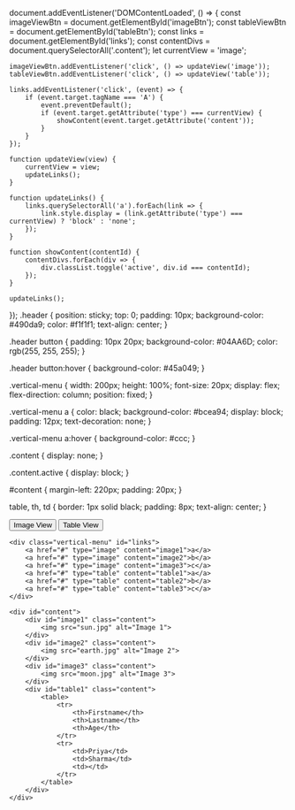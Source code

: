 document.addEventListener('DOMContentLoaded', () => {
    const imageViewBtn = document.getElementById('imageBtn');
    const tableViewBtn = document.getElementById('tableBtn');
    const links = document.getElementById('links');
    const contentDivs = document.querySelectorAll('.content');
    let currentView = 'image';

    imageViewBtn.addEventListener('click', () => updateView('image'));
    tableViewBtn.addEventListener('click', () => updateView('table'));

    links.addEventListener('click', (event) => {
        if (event.target.tagName === 'A') {
            event.preventDefault();
            if (event.target.getAttribute('type') === currentView) {
                showContent(event.target.getAttribute('content'));
            }
        }
    });

    function updateView(view) {
        currentView = view;
        updateLinks();
    }

    function updateLinks() {
        links.querySelectorAll('a').forEach(link => {
            link.style.display = (link.getAttribute('type') === currentView) ? 'block' : 'none';
        });
    }

    function showContent(contentId) {
        contentDivs.forEach(div => {
            div.classList.toggle('active', div.id === contentId);
        });
    }

    updateLinks();
});
.header {
    position: sticky;
    top: 0;
    padding: 10px;
    background-color: #490da9;
    color: #f1f1f1;
    text-align: center;
}

.header button {
    padding: 10px 20px;
    background-color: #04AA6D;
    color: rgb(255, 255, 255);
}

.header button:hover {
    background-color: #45a049;
}

.vertical-menu {
    width: 200px;
    height: 100%;
    font-size: 20px;
    display: flex;
    flex-direction: column;
    position: fixed;
}

.vertical-menu a {
    color: black;
    background-color: #bcea94;
    display: block;
    padding: 12px;
    text-decoration: none;
}

.vertical-menu a:hover {
    background-color: #ccc;
}

.content {
    display: none;
}

.content.active {
    display: block;
}

#content {
    margin-left: 220px;
    padding: 20px;
}

table, th, td {
    border: 1px solid black;
    padding: 8px;
    text-align: center;
}
<!DOCTYPE html>
<html lang="en">
<head>
    <meta charset="UTF-8">
    <meta name="viewport" content="width=device-width, initial-scale=1.0">
    <title>Basic Website</title>
    <link rel="stylesheet" href="style.css">
</head>
<body>
    <div class="header">
        <button id="imageBtn">Image View</button>
        <button id="tableBtn">Table View</button>
    </div>

    <div class="vertical-menu" id="links">
        <a href="#" type="image" content="image1">a</a>
        <a href="#" type="image" content="image2">b</a>
        <a href="#" type="image" content="image3">c</a>
        <a href="#" type="table" content="table1">a</a>
        <a href="#" type="table" content="table2">b</a>
        <a href="#" type="table" content="table3">c</a>
    </div>

    <div id="content">
        <div id="image1" class="content">
            <img src="sun.jpg" alt="Image 1">
        </div>
        <div id="image2" class="content">
            <img src="earth.jpg" alt="Image 2">
        </div>
        <div id="image3" class="content">
            <img src="moon.jpg" alt="Image 3">
        </div>
        <div id="table1" class="content">
            <table>
                <tr>
                    <th>Firstname</th>
                    <th>Lastname</th>
                    <th>Age</th>
                </tr>
                <tr>
                    <td>Priya</td>
                    <td>Sharma</td>
                    <td></td>
                </tr>
            </table>
        </div>
    </div>
</body>
</html>

